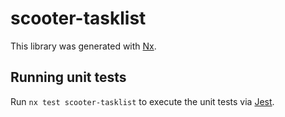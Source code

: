 # scooter-tasklist

This library was generated with [Nx](https://nx.dev).

## Running unit tests

Run `nx test scooter-tasklist` to execute the unit tests via [Jest](https://jestjs.io).
